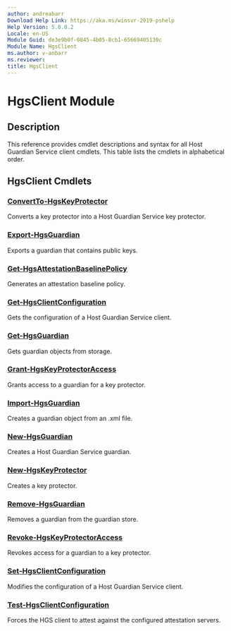 ```yaml
---
author: andreabarr
Download Help Link: https://aka.ms/winsvr-2019-pshelp
Help Version: 5.0.0.2
Locale: en-US
Module Guid: de3e9b0f-0845-4b05-8cb1-65669405130c
Module Name: HgsClient
ms.author: v-anbarr
ms.reviewer: 
title: HgsClient
---
```


# HgsClient Module
## Description
This reference provides cmdlet descriptions and syntax for all Host Guardian Service client cmdlets. This table lists the cmdlets in alphabetical order.

## HgsClient Cmdlets
### [ConvertTo-HgsKeyProtector](ConvertTo-HgsKeyProtector.md)
Converts a key protector into a Host Guardian Service key protector.

### [Export-HgsGuardian](Export-HgsGuardian.md)
Exports a guardian that contains public keys.

### [Get-HgsAttestationBaselinePolicy](Get-HgsAttestationBaselinePolicy.md)
Generates an attestation baseline policy.

### [Get-HgsClientConfiguration](Get-HgsClientConfiguration.md)
Gets the configuration of a Host Guardian Service client.

### [Get-HgsGuardian](Get-HgsGuardian.md)
Gets guardian objects from storage.

### [Grant-HgsKeyProtectorAccess](Grant-HgsKeyProtectorAccess.md)
Grants access to a guardian for a key protector.

### [Import-HgsGuardian](Import-HgsGuardian.md)
Creates a guardian object from an .xml file.

### [New-HgsGuardian](New-HgsGuardian.md)
Creates a Host Guardian Service guardian.

### [New-HgsKeyProtector](New-HgsKeyProtector.md)
Creates a key protector.

### [Remove-HgsGuardian](Remove-HgsGuardian.md)
Removes a guardian from the guardian store.

### [Revoke-HgsKeyProtectorAccess](Revoke-HgsKeyProtectorAccess.md)
Revokes access for a guardian to a key protector.

### [Set-HgsClientConfiguration](Set-HgsClientConfiguration.md)
Modifies the configuration of a Host Guardian Service client.

### [Test-HgsClientConfiguration](Test-HgsClientConfiguration.md)
Forces the HGS client to attest against the configured attestation servers.


